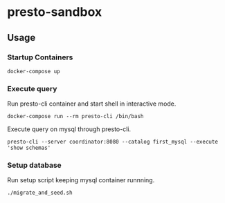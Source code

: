 # presto-sandbox

## Usage

### Startup Containers

```
docker-compose up
```

### Execute query

Run presto-cli container and start shell in interactive mode.
```
docker-compose run --rm presto-cli /bin/bash
```

Execute query on mysql through presto-cli.
```
presto-cli --server coordinator:8080 --catalog first_mysql --execute 'show schemas'
```

### Setup database

Run setup script keeping mysql container runnning.

```
./migrate_and_seed.sh
```

